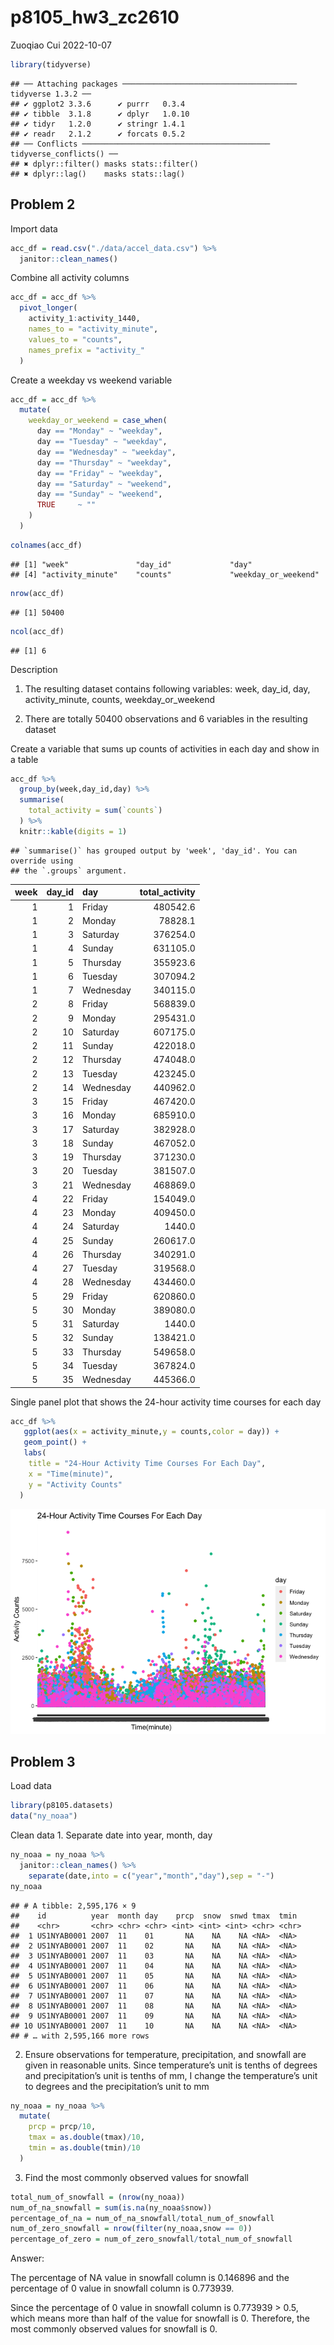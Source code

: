 p8105_hw3_zc2610
================
Zuoqiao Cui
2022-10-07

``` r
library(tidyverse)
```

    ## ── Attaching packages ─────────────────────────────────────── tidyverse 1.3.2 ──
    ## ✔ ggplot2 3.3.6      ✔ purrr   0.3.4 
    ## ✔ tibble  3.1.8      ✔ dplyr   1.0.10
    ## ✔ tidyr   1.2.0      ✔ stringr 1.4.1 
    ## ✔ readr   2.1.2      ✔ forcats 0.5.2 
    ## ── Conflicts ────────────────────────────────────────── tidyverse_conflicts() ──
    ## ✖ dplyr::filter() masks stats::filter()
    ## ✖ dplyr::lag()    masks stats::lag()

## Problem 2

Import data

``` r
acc_df = read.csv("./data/accel_data.csv") %>% 
  janitor::clean_names()
```

Combine all activity columns

``` r
acc_df = acc_df %>% 
  pivot_longer(
    activity_1:activity_1440,
    names_to = "activity_minute",
    values_to = "counts",
    names_prefix = "activity_"
  )
```

Create a weekday vs weekend variable

``` r
acc_df = acc_df %>% 
  mutate(
    weekday_or_weekend = case_when(
      day == "Monday" ~ "weekday",
      day == "Tuesday" ~ "weekday",
      day == "Wednesday" ~ "weekday",
      day == "Thursday" ~ "weekday",
      day == "Friday" ~ "weekday",
      day == "Saturday" ~ "weekend",
      day == "Sunday" ~ "weekend",
      TRUE     ~ ""
    )
  ) 
```

``` r
colnames(acc_df)
```

    ## [1] "week"               "day_id"             "day"               
    ## [4] "activity_minute"    "counts"             "weekday_or_weekend"

``` r
nrow(acc_df)
```

    ## [1] 50400

``` r
ncol(acc_df)
```

    ## [1] 6

Description

1.  The resulting dataset contains following variables: week, day_id,
    day, activity_minute, counts, weekday_or_weekend

2.  There are totally 50400 observations and 6 variables in the
    resulting dataset

Create a variable that sums up counts of activities in each day and show
in a table

``` r
acc_df %>% 
  group_by(week,day_id,day) %>% 
  summarise(
    total_activity = sum(`counts`)
  ) %>% 
  knitr::kable(digits = 1)
```

    ## `summarise()` has grouped output by 'week', 'day_id'. You can override using
    ## the `.groups` argument.

| week | day_id | day       | total_activity |
|-----:|-------:|:----------|---------------:|
|    1 |      1 | Friday    |       480542.6 |
|    1 |      2 | Monday    |        78828.1 |
|    1 |      3 | Saturday  |       376254.0 |
|    1 |      4 | Sunday    |       631105.0 |
|    1 |      5 | Thursday  |       355923.6 |
|    1 |      6 | Tuesday   |       307094.2 |
|    1 |      7 | Wednesday |       340115.0 |
|    2 |      8 | Friday    |       568839.0 |
|    2 |      9 | Monday    |       295431.0 |
|    2 |     10 | Saturday  |       607175.0 |
|    2 |     11 | Sunday    |       422018.0 |
|    2 |     12 | Thursday  |       474048.0 |
|    2 |     13 | Tuesday   |       423245.0 |
|    2 |     14 | Wednesday |       440962.0 |
|    3 |     15 | Friday    |       467420.0 |
|    3 |     16 | Monday    |       685910.0 |
|    3 |     17 | Saturday  |       382928.0 |
|    3 |     18 | Sunday    |       467052.0 |
|    3 |     19 | Thursday  |       371230.0 |
|    3 |     20 | Tuesday   |       381507.0 |
|    3 |     21 | Wednesday |       468869.0 |
|    4 |     22 | Friday    |       154049.0 |
|    4 |     23 | Monday    |       409450.0 |
|    4 |     24 | Saturday  |         1440.0 |
|    4 |     25 | Sunday    |       260617.0 |
|    4 |     26 | Thursday  |       340291.0 |
|    4 |     27 | Tuesday   |       319568.0 |
|    4 |     28 | Wednesday |       434460.0 |
|    5 |     29 | Friday    |       620860.0 |
|    5 |     30 | Monday    |       389080.0 |
|    5 |     31 | Saturday  |         1440.0 |
|    5 |     32 | Sunday    |       138421.0 |
|    5 |     33 | Thursday  |       549658.0 |
|    5 |     34 | Tuesday   |       367824.0 |
|    5 |     35 | Wednesday |       445366.0 |

Single panel plot that shows the 24-hour activity time courses for each
day

``` r
acc_df %>% 
   ggplot(aes(x = activity_minute,y = counts,color = day)) +
   geom_point() +
   labs(
    title = "24-Hour Activity Time Courses For Each Day",
    x = "Time(minute)",
    y = "Activity Counts"
  )
```

![](p8105_hw3_zc2610_files/figure-gfm/unnamed-chunk-7-1.png)<!-- -->

## Problem 3

Load data

``` r
library(p8105.datasets)
data("ny_noaa")
```

Clean data 1. Separate date into year, month, day

``` r
ny_noaa = ny_noaa %>% 
  janitor::clean_names() %>% 
    separate(date,into = c("year","month","day"),sep = "-")
ny_noaa
```

    ## # A tibble: 2,595,176 × 9
    ##    id          year  month day    prcp  snow  snwd tmax  tmin 
    ##    <chr>       <chr> <chr> <chr> <int> <int> <int> <chr> <chr>
    ##  1 US1NYAB0001 2007  11    01       NA    NA    NA <NA>  <NA> 
    ##  2 US1NYAB0001 2007  11    02       NA    NA    NA <NA>  <NA> 
    ##  3 US1NYAB0001 2007  11    03       NA    NA    NA <NA>  <NA> 
    ##  4 US1NYAB0001 2007  11    04       NA    NA    NA <NA>  <NA> 
    ##  5 US1NYAB0001 2007  11    05       NA    NA    NA <NA>  <NA> 
    ##  6 US1NYAB0001 2007  11    06       NA    NA    NA <NA>  <NA> 
    ##  7 US1NYAB0001 2007  11    07       NA    NA    NA <NA>  <NA> 
    ##  8 US1NYAB0001 2007  11    08       NA    NA    NA <NA>  <NA> 
    ##  9 US1NYAB0001 2007  11    09       NA    NA    NA <NA>  <NA> 
    ## 10 US1NYAB0001 2007  11    10       NA    NA    NA <NA>  <NA> 
    ## # … with 2,595,166 more rows

2.  Ensure observations for temperature, precipitation, and snowfall are
    given in reasonable units. Since temperature’s unit is tenths of
    degrees and precipitation’s unit is tenths of mm, I change the
    temperature’s unit to degrees and the precipitation’s unit to mm

``` r
ny_noaa = ny_noaa %>% 
  mutate(
    prcp = prcp/10,
    tmax = as.double(tmax)/10,
    tmin = as.double(tmin)/10
  )
```

3.  Find the most commonly observed values for snowfall

``` r
total_num_of_snowfall = (nrow(ny_noaa))
num_of_na_snowfall = sum(is.na(ny_noaa$snow))
percentage_of_na = num_of_na_snowfall/total_num_of_snowfall
num_of_zero_snowfall = nrow(filter(ny_noaa,snow == 0))
percentage_of_zero = num_of_zero_snowfall/total_num_of_snowfall
```

Answer:

The percentage of NA value in snowfall column is 0.146896 and the
percentage of 0 value in snowfall column is 0.773939.

Since the percentage of 0 value in snowfall column is 0.773939 \> 0.5,
which means more than half of the value for snowfall is 0. Therefore,
the most commonly observed values for snowfall is 0.
